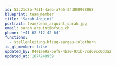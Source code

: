 ```yaml
---
id: 53c21c8b-7611-4aeb-a7e5-34d800908068
blueprint: team_member
title: 'Sarah Arquint'
portrait: team/team_arquint_sarah.jpg
email: sarah.arquint@bfsug.ch
phone: '+41 62 212 42 64'
functions:
  - stellenleitung-bfsug-aargau-solothurn
is_gl_member: false
updated_by: 04e1ae9a-6ef8-4ba0-931b-7cd69cc0d3a2
updated_at: 1677249959
---
```

